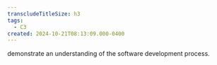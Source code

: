 ```yaml
---
transcludeTitleSize: h3
tags:
  - C3
created: 2024-10-21T08:13:09.000-0400
---
```

demonstrate an understanding of the software development process.